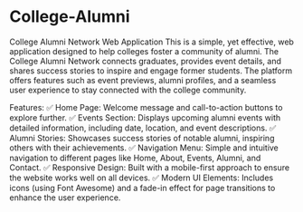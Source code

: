 # College-Alumni
College Alumni Network Web Application
This is a simple, yet effective, web application designed to help colleges foster a community of alumni. The College Alumni Network connects graduates, provides event details, and shares success stories to inspire and engage former students. The platform offers features such as event previews, alumni profiles, and a seamless user experience to stay connected with the college community.

Features:
✅ Home Page: Welcome message and call-to-action buttons to explore further.
✅ Events Section: Displays upcoming alumni events with detailed information, including date, location, and event descriptions.
✅ Alumni Stories: Showcases success stories of notable alumni, inspiring others with their achievements.
✅ Navigation Menu: Simple and intuitive navigation to different pages like Home, About, Events, Alumni, and Contact.
✅ Responsive Design: Built with a mobile-first approach to ensure the website works well on all devices.
✅ Modern UI Elements: Includes icons (using Font Awesome) and a fade-in effect for page transitions to enhance the user experience.
